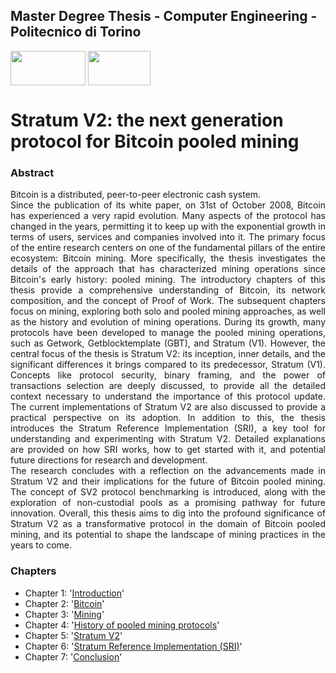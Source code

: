 ## Master Degree Thesis - Computer Engineering - Politecnico di Torino 
<img align="center" src="https://ondequadre.polito.it/assets/img/logo_poli.png" width="120" height="55"> <img align="center" src="https://stratumprotocol.org/assets/stratum-v2-icon-with-text.svg" width="100" height="55">
# Stratum V2: the next generation protocol for Bitcoin pooled mining 

### Abstract
<p align="justify">
Bitcoin is a distributed, peer-to-peer electronic cash system.<br>
Since the publication of its white paper, on 31st of October 2008, Bitcoin has experienced a very rapid evolution. Many aspects of the protocol has changed in the years, permitting it to keep up with the exponential growth in terms of users, services and companies involved into it.
The primary focus of the entire research centers on one of the fundamental pillars of the entire ecosystem: Bitcoin mining.
More specifically, the thesis investigates the details of the approach that has characterized mining operations since Bitcoin's early history: pooled mining.
The introductory chapters of this thesis provide a comprehensive understanding of Bitcoin, its network composition, and the concept of Proof of Work. The subsequent chapters focus on mining, exploring both solo and pooled mining approaches, as well as the history and evolution of mining operations.
During its growth, many protocols have been developed to manage the pooled mining operations, such as Getwork, Getblocktemplate (GBT), and Stratum (V1). 
However, the central focus of the thesis is Stratum V2: its inception, inner details, and the significant differences it brings compared to its predecessor, Stratum (V1). Concepts like protocol security, binary framing, and the power of transactions selection are deeply discussed, to provide all the detailed context necessary to understand the importance of this protocol update.
The current implementations of Stratum V2 are also discussed to provide a practical perspective on its adoption.
In addition to this, the thesis introduces the Stratum Reference Implementation (SRI), a key tool for understanding and experimenting with Stratum V2. Detailed explanations are provided on how SRI works, how to get started with it, and potential future directions for research and development.<br>
The research concludes with a reflection on the advancements made in Stratum V2 and their implications for the future of Bitcoin pooled mining. The concept of SV2 protocol benchmarking is introduced, along with the exploration of non-custodial pools as a promising pathway for future innovation.
Overall, this thesis aims to dig into the profound significance of Stratum V2 as a transformative protocol in the domain of Bitcoin pooled mining, and its potential to shape the landscape of mining practices in the years to come.
</p>

### Chapters
+ Chapter 1: '[Introduction](./Source/Chapter1/Introduction.tex)'
+ Chapter 2: '[Bitcoin](./Source/Chapter2/)'
+ Chapter 3: '[Mining](./Source/Chapter3/)'
+ Chapter 4: '[History of pooled mining protocols](./Source/Chapter4/)'
+ Chapter 5: '[Stratum V2](./Source/Chapter5/)'
+ Chapter 6: '[Stratum Reference Implementation (SRI)](./Source/Chapter6/)'
+ Chapter 7: '[Conclusion](./Source/Chapter7/Conclusion.tex)'